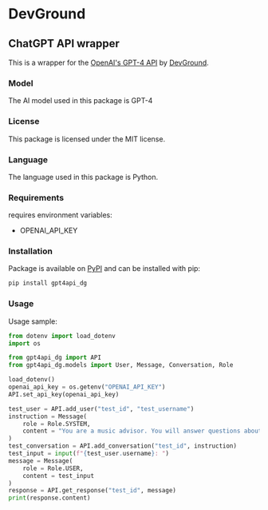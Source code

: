 # DevGround

## ChatGPT API wrapper

This is a wrapper for the [OpenAI's GPT-4 API](https://openai.com/product/gpt-4) by [DevGround](https://devground.cz/).

### Model

The AI model used in this package is GPT-4

### License

This package is licensed under the MIT license.

### Language

The language used in this package is Python.

### Requirements

requires environment variables:

- OPENAI_API_KEY

### Installation

Package is available on [PyPI](https://pypi.org/project/gpt4api-dg/) and can be installed with pip:

```bash
pip install gpt4api_dg
```

### Usage

Usage sample:

```python
from dotenv import load_dotenv
import os

from gpt4api_dg import API
from gpt4api_dg.models import User, Message, Conversation, Role

load_dotenv()
openai_api_key = os.getenv("OPENAI_API_KEY")
API.set_api_key(openai_api_key)

test_user = API.add_user("test_id", "test_username")
instruction = Message(
    role = Role.SYSTEM,
    content = "You are a music advisor. You will answer questions about music and help people find new music."
)
test_conversation = API.add_conversation("test_id", instruction)
test_input = input(f"{test_user.username}: ")
message = Message(
    role = Role.USER,
    content = test_input
)
response = API.get_response("test_id", message)
print(response.content)
```
